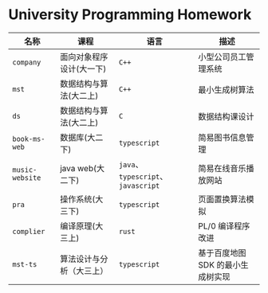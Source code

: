 # University Programming Homework

| 名称            | 课程                     | 语言                               | 描述                                  |
| --------------- | ------------------------ | ---------------------------------- | ------------------------------------- |
| `company`       | 面向对象程序设计(大一下) | `C++`                              | 小型公司员工管理系统                  |
| `mst`           | 数据结构与算法(大二上)   | `C++`                              | 最小生成树算法                        |
| `ds`            | 数据结构与算法(大二上)   | `C`                                | 数据结构课设计                        |
| `book-ms-web`   | 数据库(大二下)           | `typescript`                       | 简易图书信息管理                      |
| `music-website` | java web(大二下)         | `java`、`typescript`、`javascript` | 简易在线音乐播放网站                  |
| `pra`           | 操作系统(大三下)         | `typescript`                       | 页面置换算法模拟                      |
| `complier`      | 编译原理(大三上)         | `rust`                             | PL/0 编译程序改进                     |
| `mst-ts`        | 算法设计与分析（大三上） | `typescript`                       | 基于百度地图 SDK 的最小生成树实现 |
